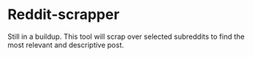 # Reddit-scrapper
Still in a buildup. This tool will scrap over selected subreddits to find the most relevant and descriptive post.
